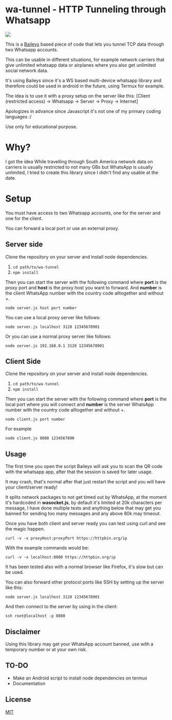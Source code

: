 
# wa-tunnel - HTTP Tunneling through Whatsapp

![](https://i.imgur.com/EWjlQyz.gif)
 
 This is a [Baileys](https://github.com/adiwajshing/Baileys) based piece of code that lets you tunnel TCP data through two Whatsapp accounts. 

 This can be usable in different situations, for example network carriers that give unlimited whatsapp data or airplanes where you also get unlimited social network data.

 It's using Baileys since it's a WS based multi-device whatsapp library and therefore could be used in android in the future, using Termux for example.

 The idea is to use it with a proxy setup on the server like this: [Client (restricted access) -> Whatsapp -> Server -> Proxy -> Internet]

 Apologizes in advance since Javascript it's not one of my primary coding languages :/

 Use only for educational purpose.

# Why?
 I got the idea While travelling through South America network data on carriers is usually restricted to not many GBs but WhatsApp is usually unlimited, I tried to create this library since I didn't find any usable at the date.
# Setup
 You must have access to two Whatsapp accounts, one for the server and one for the client.

 You can forward a local port or use an external proxy.
## Server side
 Clone the repository on your server and install node dependencies.
1. ``` cd path/to/wa-tunnel ```
2. ``` npm install ```

 Then you can start the server with the following command where **port** is the proxy port and **host** is the proxy host you want to forward. And **number** is the client WhatsApp number with the country code alltogether and without +.

    node server.js host port number

You can use a local proxy server like follows:

    node server.js localhost 3128 12345678901

Or you can use a normal proxy server like follows:

    node server.js 192.168.0.1 3128 12345678901

## Client Side
 Clone the repository on your server and install node dependencies.
1. ``` cd path/to/wa-tunnel ```
2. ``` npm install ```

 Then you can start the server with the following command where **port** is the local port where you will connect and **number** is the server WhatsApp number with the country code alltogether and without +.
 
    node client.js port number

For example

    node client.js 8080 1234567890

## Usage
The first time you open the script Baileys will ask you to scan the QR code with the whatsapp app, after that the session is saved for later usage.

It may crash, that's normal after that just restart the script and you will have your client/server ready!

It splits network packages to not get timed out by WhatsApp, at the moment it's hardcoded in **wasocket.js**, by default it's limited at 20k characters per message, I have done multiple tests and anything below that may get you banned for sending too many messages and any above 80k may timeout. 

Once you have both client and server ready you can test using curl and see the magic happen.

    curl -v -x proxyHost:proxyPort https://httpbin.org/ip

With the example commands would be:

    curl -v -x localhost:8080 https://httpbin.org/ip
It has been tested also with a normal browser like Firefox, it's slow but can be used.

You can also forward other protocol ports like SSH by setting up the server like this:

    node server.js localhost 3128 12345678901

And then connect to the server by using in the client:
    
    ssh root@localhost -p 8080


## Disclaimer
Using this library may get your WhatsApp account banned, use with a temporary number or at your own risk.

## TO-DO
- Make an Android script to install node dependencies on termux
- Documentation

## License

[MIT](https://github.com/aleixrodriala/wa-tunnel/blob/master/LICENSE)
